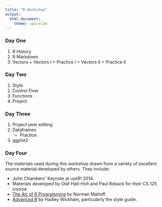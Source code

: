 ```yaml
---
title: "R Workshop"
output:
  html_document:
    theme: spacelab
---
```


### Day One
1.   R History
1.   R Markdown
1.   Vectors
    + Vectors I
    + Practice I
    + Vectors II
    + Practice II
    
### Day Two
1.   Style
1.   Control Flow
1.   Functions
1.   Project

### Day Three
1.   Project peer editing
1.   Dataframes
     + Practice
1.   ggplot2

### Day Four


The materials used during this workshop drawn from a variety of excellent source material developed by others.  They include:

- John Chambers' Keynote at useR! 2014.
- Materials developed by Olaf Hall-Holt and Paul Roback for their CS 125 course.
- [The Art of R Programming](http://www.amazon.com/Art-Programming-Statistical-Software-Design/dp/1593273843) by Norman Matloff.
- [Advanced R](http://adv-r.had.co.nz/) by Hadley Wickham, particularly the style guide.